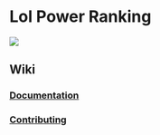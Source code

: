 # Lol Power Ranking

[![](https://img.shields.io/security-headers?style=flat-square&url=https%3A%2F%2Flol-power-ranking.app%2F)](https://shields.io/)

## Wiki

### [Documentation](https://github.com/arnaudmanaranche/lol-power-ranking/wiki/Documentation)

### [Contributing](https://github.com/arnaudmanaranche/lol-power-ranking/wiki/Contributing)
